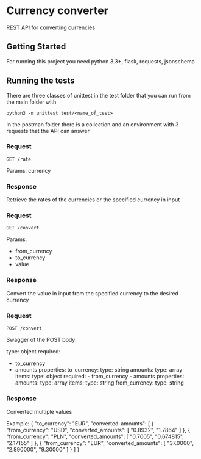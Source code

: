 # Currency converter
REST API for converting currencies

## Getting Started

For running this project you need python 3.3+, flask, requests, jsonschema

## Running the tests

There are three classes of unittest in the test folder that you can run from the main folder with
```
python3 -m unittest test/<name_of_test>
```

In the postman folder there is a collection and an environment with 3 requests that the API can answer

### Request

`GET /rate`

Params: currency

### Response

Retrieve the rates of the currencies or the specified currency in input


### Request

`GET /convert`

Params: 
  - from_currency
  - to_currency
  - value

### Response

Convert the value in input from the specified currency to the desired currency


### Request

`POST /convert`

Swagger of the POST body:

type: object
required:
- to_currency
- amounts
properties:
  to_currency:
    type: string
  amounts:
    type: array
    items:
      type: object
      required:
      - from_currency
      - amounts
      properties:
        amounts:
          type: array
          items:
            type: string
        from_currency:
          type: string

### Response

Converted multiple values

Example:
{
    "to_currency": "EUR",
    "converted-amounts": [
        {
            "from_currency": "USD",
            "converted_amounts": [
                "0.8932",
                "1.7864"
            ]
        },
        {
            "from_currency": "PLN",
            "converted_amounts": [
                "0.7005",
                "0.674815",
                "2.17155"
            ]
        },
        {
            "from_currency": "EUR",
            "converted_amounts": [
                "37.0000",
                "2.890000",
                "9.30000"
            ]
        }
    ]
}
